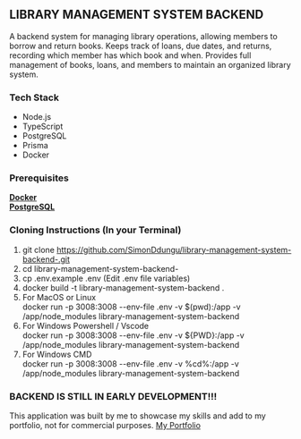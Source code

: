 ## LIBRARY MANAGEMENT SYSTEM BACKEND
A backend system for managing library operations, allowing members to borrow and return books.
Keeps track of loans, due dates, and returns, recording which member has which book and when.
Provides full management of books, loans, and members to maintain an organized library system.

### Tech Stack
* Node.js
* TypeScript
* PostgreSQL
* Prisma
* Docker

### Prerequisites
[**Docker**](https://www.docker.com/)  
[**PostgreSQL**](https://www.postgresql.org/download/)

### Cloning Instructions (In your Terminal)
1. git clone https://github.com/SimonDdungu/library-management-system-backend-.git
2. cd library-management-system-backend-
3. cp .env.example .env (Edit .env file variables)
4. docker build -t library-management-system-backend .
5. For MacOS or Linux  
docker run -p 3008:3008 --env-file .env -v $(pwd):/app -v /app/node_modules library-management-system-backend
6. For Windows Powershell / Vscode  
docker run -p 3008:3008 --env-file .env -v ${PWD}:/app -v /app/node_modules library-management-system-backend
7. For Windows CMD  
docker run -p 3008:3008 --env-file .env -v %cd%:/app -v /app/node_modules library-management-system-backend




### BACKEND IS STILL IN EARLY DEVELOPMENT!!!

This application was built by me to showcase my skills and add to my portfolio, not for commercial purposes. 
[My Portfolio](https://portfolio-v2-0-six.vercel.app/)